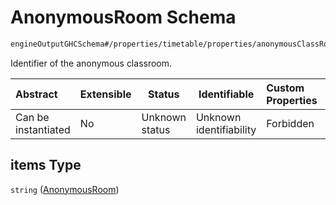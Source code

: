# AnonymousRoom Schema

```txt
engineOutputGHCSchema#/properties/timetable/properties/anonymousClassRooms/items/properties/classRoomsCreated/items
```

Identifier of the anonymous classroom.


| Abstract            | Extensible | Status         | Identifiable            | Custom Properties | Additional Properties | Access Restrictions | Defined In                                                                     |
| :------------------ | ---------- | -------------- | ----------------------- | :---------------- | --------------------- | ------------------- | ------------------------------------------------------------------------------ |
| Can be instantiated | No         | Unknown status | Unknown identifiability | Forbidden         | Allowed               | none                | [ghcOutput.schema.json\*](../out/ghcOutput.schema.json "open original schema") |

## items Type

`string` ([AnonymousRoom](ghcoutput-properties-generatedjsontimetable-properties-setofanonymousclassrooms-anonymousclassroom-properties-listofanonymousrooms-anonymousroom.md))
